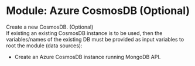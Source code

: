 # Module: Azure CosmosDB (Optional)

Create a new CosmosDB. (Optional)  
If existing an existing CosmosDB instance is to be used, then the variables/names of the existing DB must be provided as input variables to root the module (data sources):

- Create an Azure CosmosDB instance running MongoDB API.

<!-- BEGIN_TF_DOCS -->

<!-- END_TF_DOCS -->